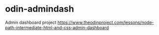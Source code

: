 # odin-admindash
Admin dashboard project https://www.theodinproject.com/lessons/node-path-intermediate-html-and-css-admin-dashboard
